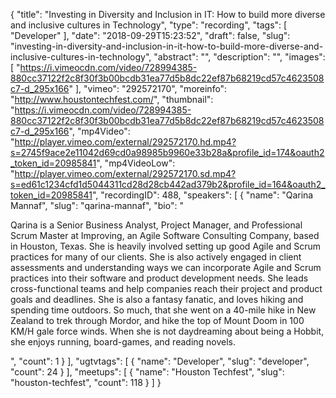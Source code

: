 {
  "title": "Investing in Diversity and Inclusion in IT: How to build more diverse and inclusive cultures in Technology",
  "type": "recording",
  "tags": [
    "Developer"
  ],
  "date": "2018-09-29T15:23:52",
  "draft": false,
  "slug": "investing-in-diversity-and-inclusion-in-it-how-to-build-more-diverse-and-inclusive-cultures-in-technology",
  "abstract": "",
  "description": "",
  "images": [
    "https://i.vimeocdn.com/video/728994385-880cc37122f2c8f30f3b00bcdb31ea77d5b8dc22ef87b68219cd57c4623508c7-d_295x166"
  ],
  "vimeo": "292572170",
  "moreinfo": "http://www.houstontechfest.com/",
  "thumbnail": "https://i.vimeocdn.com/video/728994385-880cc37122f2c8f30f3b00bcdb31ea77d5b8dc22ef87b68219cd57c4623508c7-d_295x166",
  "mp4Video": "http://player.vimeo.com/external/292572170.hd.mp4?s=2745f9ace2e11042d69cd0a98985b9960e33b28a&profile_id=174&oauth2_token_id=20985841",
  "mp4VideoLow": "http://player.vimeo.com/external/292572170.sd.mp4?s=ed61c1234cfd1d5044311cd28d28cb442ad379b2&profile_id=164&oauth2_token_id=20985841",
  "recordingID": 488,
  "speakers": [
    {
      "name": "Qarina Mannaf",
      "slug": "qarina-mannaf",
      "bio": "<p>Qarina is a Senior Business Analyst, Project Manager, and Professional Scrum Master at Improving, an Agile Software Consulting Company, based in Houston, Texas. She is heavily involved setting up good Agile and Scrum practices for many of our clients. She is also actively engaged in client assessments and understanding ways we can incorporate Agile and Scrum practices into their software and product development needs. She leads cross-functional teams and help companies reach their project and product goals and deadlines. She is also a fantasy fanatic, and loves hiking and spending time outdoors. So much, that she went on a 40-mile hike in New Zealand to trek through Mordor, and hike the top of Mount Doom in 100 KM/H gale force winds. When she is not daydreaming about being a Hobbit, she enjoys running, board-games, and reading novels.</p>",
      "count": 1
    }
  ],
  "ugtvtags": [
    {
      "name": "Developer",
      "slug": "developer",
      "count": 24
    }
  ],
  "meetups": [
    {
      "name": "Houston Techfest",
      "slug": "houston-techfest",
      "count": 118
    }
  ]
}